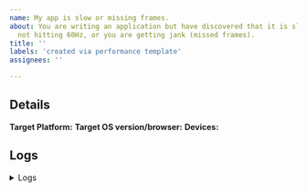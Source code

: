 ```yaml
---
name: My app is slow or missing frames.
about: You are writing an application but have discovered that it is slow, you are
  not hitting 60Hz, or you are getting jank (missed frames).
title: ''
labels: 'created via performance template'
assignees: ''

---
```


<!-- Thank you for using Flutter!

     If you are looking for support, please check out our documentation
     or consider asking a question on Stack Overflow:
      * https://flutter.dev/
      * https://api.flutter.dev/
      * https://stackoverflow.com/questions/tagged/flutter?sort=frequent

     If you have found a performance problem, then fill out the template below.
     Please read our guide to filing a bug first: https://flutter.dev/docs/resources/bug-reports
-->

## Details

<!--
1.  Please tell us exactly how to reproduce the problem you are running into.

2.  Please attach a small application (ideally just one main.dart file) that
     reproduces the problem. You could use https://gist.github.com/ for this.

3.  Switch flutter to master channel and run this app on a physical device
     using profile mode with Skia tracing enabled, as follows:
       flutter channel master
       flutter run --profile --trace-skia

     The bleeding edge master channel is encouraged here because Flutter is
     constantly fixing bugs and improving its performance. Your problem in an
     older Flutter version may have already been solved in the master channel.

4.  Record a video of the performance issue using another phone so we
     can have an intuitive understanding of what happened. Don’t use
     "adb screenrecord", as that affects the performance of the profile run.

5.  Open Observatory and save a timeline trace of the performance issue
     so we know which functions might be causing it. See "How to Collect
     and Read Timeline Traces" on this blog post:
       https://medium.com/flutter/profiling-flutter-applications-using-the-timeline-a1a434964af3#a499
     Make sure the performance overlay is turned OFF when recording the
     trace as that may affect the performance of the profile run.
     (Pressing ‘P’ on the command line toggles the overlay.)
-->

<!--
     Please tell us which target platform(s) the problem occurs (Android / iOS / Web / macOS / Linux / Windows)
     Which target OS version, for Web, browser, is the test system running?
     Does the problem occur on emulator/simulator as well as on physical devices?
-->

**Target Platform:**
**Target OS version/browser:**
**Devices:**

## Logs

<details>
<summary>Logs</summary>

<!--
     Run `flutter analyze` and attach any output of that command below.
     If there are any analysis errors, try resolving them before filing this issue.
-->

```
```

<!-- Finally, paste the output of running `flutter doctor -v` here, with your device plugged in. -->

```
```

</details>

